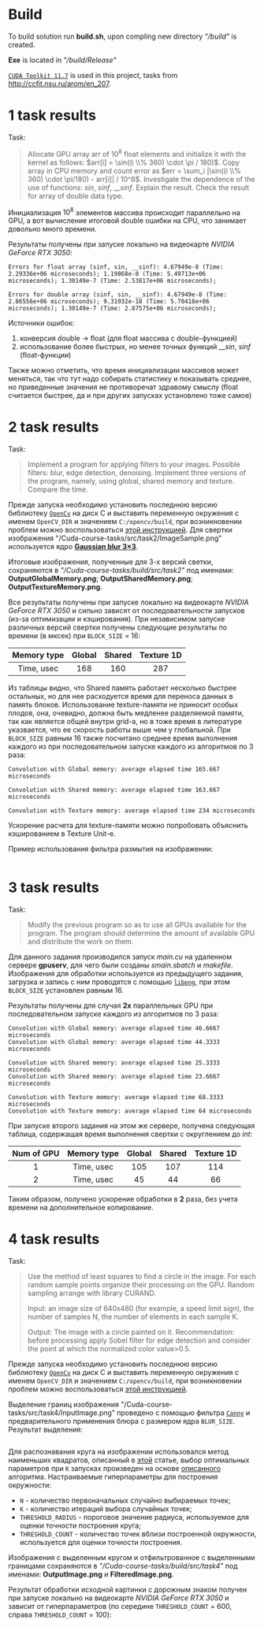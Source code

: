 # Build
To build solution run **build.sh**, upon compling new directory *"/build"* is created.

**Exe** is located in *"/build/Release"*

[`CUDA Toolkit 11.7`](https://developer.nvidia.com/cuda-11-7-0-download-archive?) is used in this project, tasks from http://ccfit.nsu.ru/arom/en_207.


# 1 task results
Task:
>Allocate GPU array arr of $10^8$ float elements and initialize it with the kernel as follows: $arr[i] = \sin((i \\% 360) \cdot \pi / 180)$. Copy array in CPU memory and count error as $err = \sum_i |\sin((i \\% 360) \cdot \pi/180) - arr[i]| / 10^8$. Investigate the dependence of the use of functions: *sin*, *sinf*, *__sinf*. Explain the result. Check the result for array of double data type.

Инициализация $10^8$ элементов массива происходит параллельно на GPU, а вот вычисление итоговой double ошибки на CPU, что занимает довольно много времени.

Результаты получены при запуске локально на видеокарте *NVIDIA GeForce RTX 3050*:
```
Errors for float array (sinf, sin, __sinf): 4.67949e-8 (Time: 2.29336e+06 microseconds); 1.19868e-8 (Time: 5.49713e+06 microseconds); 1.30149e-7 (Time: 2.53817e+06 microseconds);

Errors for double array (sinf, sin, __sinf): 4.67949e-8 (Time: 2.86556e+06 microseconds); 9.31932e-18 (Time: 5.70418e+06 microseconds); 1.30149e-7 (Time: 2.87575e+06 microseconds);
```

Источники ошибок: 
1) конверсия double -> float (для float массива с double-функцией)
2) использование более быстрых, но менее точных функций *__sin*, *sinf* (float-функции)

Также можно отметить, что время инициализации массивов может меняться, так что тут надо собирать статистику и показывать среднее, но приведенные значения не противоречат здравому смыслу (float считается быстрее, да и при других запусках установлено тоже самое)


# 2 task results
Task:
>Implement a program for applying filters to your images. Possible filters: blur, edge detection, denoising. Implement three versions of the program, namely, using global, shared memory and texture. Compare the time.

Прежде запуска необходимо установить последнюю версию библиотеку [`OpenCv`](https://opencv.org/releases/) на диск C и выставить переменную окружения c именем `OpenCV_DIR` и значением `C:/opencv/build`, при возникновении проблем можно воспользоваться [этой инструкцией](https://habr.com/ru/articles/722918/).  Для свертки изображения "/Cuda-course-tasks/src/task2/ImageSample.png" используется ядро [**Gaussian blur 3×3**](https://en.wikipedia.org/wiki/Kernel_(image_processing)).

Итоговые изображения, полученные для 3-х версий светки, сохраняются в *"/Cuda-course-tasks/build/src/task2"* под именами: **OutputGlobalMemory.png**; **OutputSharedMemory.png**; **OutputTextureMemory.png**.

Все результаты получены при запуске локально на видеокарте *NVIDIA GeForce RTX 3050* и сильно зависят от последовательности запусков (из-за оптимизации и кэширования). При независимом запуске различных версий свертки получены следующие результаты по времени (в мксек) при  `BLOCK_SIZE` = 16:


| Memory type | Global | Shared | Texture 1D |
| :---: | :---: | :---: | :---: |
| Time, usec | 168 | 160 | 287 |

Из таблицы видно, что Shared память работает несколько быстрее остальных, но для нее расходуется время для переноса данных в память блоков. Использование texture-памяти не приносит особых плодов, она, очевидно, должна быть медленее разделяемой памяти, так как является общей внутри grid-а, но в тоже время в литературе указвается, что ее скорость работы выше чем у глобальной.  При `BLOCK_SIZE` равным 16 также посчитано среднее время выполнения каждого из при последовательном запуске каждого из алгоритмов по 3 раза:

```
Convolution with Global memory: average elapsed time 165.667 microseconds

Convolution with Shared memory: average elapsed time 163.667 microseconds

Convolution with Texture memory: average elapsed time 234 microseconds
```
Ускорение расчета для texture-памяти можно попробовать объяснить кэшированием в Texture Unit-е.

Пример использования фильтра размытия на изображении: 
<figure>
  <img src="https://github.com/Pan-Boba/Cuda-course-tasks/assets/102728548/801f66a0-c44b-4590-860c-19f7578db79c;auto=format&amp;fit=crop&amp;w=1000&amp;q=80" alt="">
</figure>


# 3 task results
Task:
>Modify the previous program so as to use all GPUs available for the program. The program should determine the amount of available GPU and distribute the work on them.

Для данного задания производился запуск *main.cu* на удаленном сервере **gpuserv**, для чего были созданы *smain.sbatch* и *makefile*. Изображения для обработки используется из предыдущего задания, загрузка и запись с ним проводятся с помощью [`libpng`](https://www.libpng.org/pub/png/libpng.html), при этом `BLOCK_SIZE` установлен равным 16.

Результаты получены для случая **2х** параллельных GPU при последовательном запуске каждого из алгоритмов по 3 раза:
```
Convolution with Global memory: average elapsed time 46.6667 microseconds
Convolution with Global memory: average elapsed time 44.3333 microseconds

Convolution with Shared memory: average elapsed time 25.3333 microseconds
Convolution with Shared memory: average elapsed time 23.6667 microseconds

Convolution with Texture memory: average elapsed time 68.3333 microseconds
Convolution with Texture memory: average elapsed time 64 microseconds
```

При запуске второго задания на этом же сервере, получена следующая таблица, содержащая время выполнения свертки с округлением до *int*:

|Num of GPU| Memory type | Global | Shared | Texture 1D |
| :---: | :---: | :---: | :---: | :---: |
| 1 | Time, usec | 105 | 107 | 114 |
| 2 | Time, usec | 45 | 44 | 66 |

Таким образом, получено ускорение обработки в **2** раза, без учета времени на дополнительное копирование.


# 4 task results
Task:
>Use the method of least squares to find a circle in the image. For each random sample points organize their processing on the GPU. Random sampling arrange with library CURAND.
>
>Input: an image size of 640x480 (for example, a speed limit sign), the number of samples N, the number of elements in each sample K.
>
>Output: The image with a circle painted on it.
>Recommendation: before processing apply Sobel filter for edge detection and consider the point at which the normalized color value>0.5.

Прежде запуска необходимо установить последнюю версию библиотеку [`OpenCv`](https://opencv.org/releases/) на диск C и выставить переменную окружения c именем `OpenCV_DIR` и значением `C:/opencv/build`, при возникновении проблем можно воспользоваться [этой инструкцией](https://habr.com/ru/articles/722918/).

Выделение границ изображения "/Cuda-course-tasks/src/task4/InputImage.png" проведено с помощью фильтра [`Canny`](https://en.wikipedia.org/wiki/Canny_edge_detector) и предварительного применения блюра с размером ядра `BLUR_SIZE`. Результат выделения:
<figure>
  <img src="https://github.com/Pan-Boba/Cuda-course-tasks/assets/102728548/6d9cec12-3f2a-448f-bcfa-907d58726784;auto=format&amp;fit=crop&amp;w=1000&amp;q=80" alt="">
</figure>

Для распознавания круга на изображении использовался метод наименьших квадратов, описанный в [этой](https://dtcenter.org/sites/default/files/community-code/met/docs/write-ups/circle_fit.pdf) статье, выбор оптимальных параметров при `K` запусках произведен на основе [описанного](https://sdg002.github.io/ransac-circle/index.html) алгоритма. Настраиваемые гиперпараметры для построения окружности: 

* `N` - количество первоначальных случайно выбираемых точек;
* `K` - количество итераций выбора случайных точек; 
* `THRESHOLD_RADIUS` - пороговое значение радиуса, используемое для оценки точности построения круга; 
* `THRESHOLD_COUNT` - количество точек вблизи построенной окружности, используется для оценки точности построения.

Изображения с выделенным кругом и отфильтрованное с выделенными границами сохраняются в *"/Cuda-course-tasks/build/src/task4"* под именами: **OutputImage.png** и **FilteredImage.png**.

Результат обработки исходной картинки с дорожным знаком получен при запуске локально на видеокарте *NVIDIA GeForce RTX 3050* и зависит от гиперпараметров (по середине `THRESHOLD_COUNT` = 600, справа `THRESHOLD_COUNT` = 100):
<figure>
  <img src="https://github.com/Pan-Boba/Cuda-course-tasks/assets/102728548/3df5aede-8b0a-413c-b3fb-39c68f8bfc13;auto=format&amp;fit=crop&amp;w=1000&amp;q=80" alt="">
</figure>
